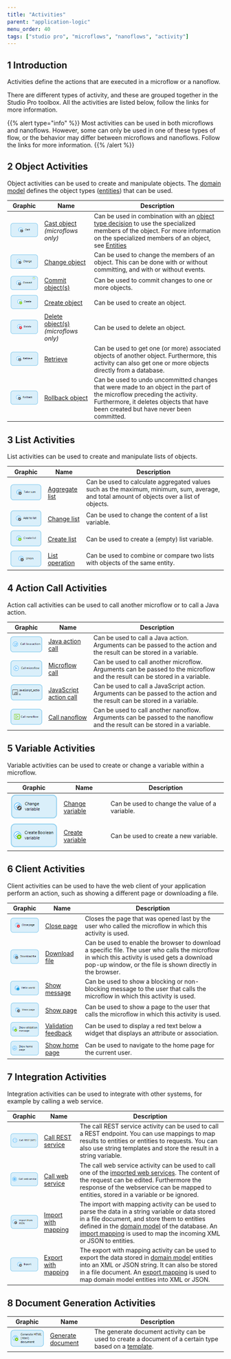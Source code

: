 ```yaml
---
title: "Activities"
parent: "application-logic"
menu_order: 40
tags: ["studio pro", "microflows", "nanoflows", "activity"]
---
```


## 1 Introduction

Activities define the actions that are executed in a microflow or a nanoflow.

There are different types of activity, and these are grouped together in the Studio Pro toolbox. All the activities are listed below, follow the links for more information.

{{% alert type="info" %}}
Most activities can be used in both microflows and nanoflows. However, some can only be used in one of these types of flow, or the behavior may differ between microflows and nanoflows. Follow the links for more information.
{{% /alert %}}

## 2 Object Activities

Object activities can be used to create and manipulate objects. The [domain model](domain-model) defines the object types ([entities](entities)) that can be used.

| Graphic | Name | Description |
| --- | --- | --- |
| [![cast object](attachments/microflows-and-nanoflows/918013.png)](cast-object) | [Cast object](cast-object) *(microflows only)* | Can be used in combination with an [object type decision](object-type-decision) to use the specialized members of the object. For more information on the specialized members of an object, see [Entities](entities) |
| [![change object](attachments/microflows-and-nanoflows/917661.png)](change-object) | [Change object](change-object) |Can be used to change the members of an object. This can be done with or without committing, and with or without events. |
| [![commit object](attachments/microflows-and-nanoflows/17661961.png)](committing-objects) | [Commit object(s)](committing-objects) | Can be used to commit changes to one or more objects. |
| [![create object](attachments/microflows-and-nanoflows/917756.png)](create-object) | [Create object](create-object) | Can be used to create an object. |
| [![delete object](attachments/microflows-and-nanoflows/918191.png)](deleting-objects) | [Delete object(s)](deleting-objects) *(microflows only)* | Can be used to delete an object. |
| [![retrieve](attachments/microflows-and-nanoflows/917866.png)](retrieve) | [Retrieve](retrieve) | Can be used to get one (or more) associated objects of another object. Furthermore, this activity can also get one or more objects directly from a database. |
| [![rollback object](attachments/microflows-and-nanoflows/918119.png)](rollback-object) | [Rollback object](rollback-object) | Can be used to undo uncommitted changes that were made to an object in the part of the microflow preceding the activity. Furthermore, it deletes objects that have been created but have never been committed. |

## 3 List Activities

List activities can be used to create and manipulate lists of objects.

| Graphic | Name | Description |
| --- | --- | --- |
| [![aggregate list](attachments/microflows-and-nanoflows/918028.png)](aggregate-list) | [Aggregate list](aggregate-list) | Can be used to calculate aggregated values such as the maximum, minimum, sum, average, and total amount of objects over a list of objects. |
| [![change list](attachments/microflows-and-nanoflows/918007.png)](change-list) | [Change list](change-list) | Can be used to change the content of a list variable. |
| [![create list](attachments/microflows-and-nanoflows/918009.png)](create-list) | [Create list](create-list) | Can be used to create a (empty) list variable. |
| [![list operation](attachments/microflows-and-nanoflows/917792.png)](list-operation) | [List operation](list-operation) | Can be used to combine or compare two lists with objects of the same entity. |

## 4 Action Call Activities

Action call activities can be used to call another microflow or to call a Java action.

| Graphic | Name | Description |
| --- | --- | --- |
| [![java action call](attachments/microflows-and-nanoflows/918018.png)](java-action-call) | [Java action call](java-action-call) | Can be used to call a Java action. Arguments can be passed to the action and the result can be stored in a variable. |
| [![microflow call](attachments/microflows-and-nanoflows/918001.png)](microflow-call) | [Microflow call](microflow-call) | Can be used to call another microflow. Arguments can be passed to the microflow and the result can be stored in a variable. |
| [![javascript action call](attachments/microflows-and-nanoflows/918008.png)](javascript-action-call) | [JavaScript action call](javascript-action-call) | Can be used to call a JavaScript action. Arguments can be passed to the action and the result can be stored in a variable. |
| [![nanoflow call](attachments/microflows-and-nanoflows/918005.png)](nanoflow-call) | [Call nanoflow](nanoflow-call) | Can be used to call another nanoflow. Arguments can be passed to the nanoflow and the result can be stored in a variable. |

## 5 Variable Activities

Variable activities can be used to create or change a variable within a microflow.

| Graphic | Name | Description |
| --- | --- | --- |
| [![change variable](attachments/microflows-and-nanoflows/918011.png)](change-variable) | [Change variable](change-variable) | Can be used to change the value of a variable. |
| [![create variable](attachments/microflows-and-nanoflows/918110.png)](create-variable) | [Create variable](create-variable) | Can be used to create a new variable. |

## 6 Client Activities

Client activities can be used to have the web client of your application perform an action, such as showing a different page or downloading a file.

| Graphic | Name | Description |
| --- | --- | --- |
| [![close page](attachments/microflows-and-nanoflows/918114.png)](close-page) | [Close page](close-page) | Closes the page that was opened last by the user who called the microflow in which this activity is used. |
| [![download file](attachments/microflows-and-nanoflows/918108.png)](download-file) | [Download file](download-file) | Can be used to enable the browser to download a specific file. The user who calls the microflow in which this activity is used gets a download pop-up window, or the file is shown directly in the browser. |
| [![show message](attachments/microflows-and-nanoflows/918099.png)](show-message) | [Show message](show-message) | Can be used to show a blocking or non-blocking message to the user that calls the microflow in which this activity is used. |
| [![show page](attachments/microflows-and-nanoflows/917544.png)](show-page) | [Show page](show-page) | Can be used to show a page to the user that calls the microflow in which this activity is used. |
| [![validation feedback](attachments/microflows-and-nanoflows/918097.png)](validation-feedback) | [Validation feedback](validation-feedback) | Can be used to display a red text below a widget that displays an attribute or association. |
| ![show home page](attachments/microflows-and-nanoflows/17661963.png) | [Show home page](show-home-page) | Can be used to navigate to the home page for the current user. |

## 7 Integration Activities

Integration activities can be used to integrate with other systems, for example by calling a web service.

| Graphic                              | Name                                         | Description                                                  |
| ------------------------------------ | -------------------------------------------- | ------------------------------------------------------------ |
| ![call REST service](attachments/microflows-and-nanoflows/19399144.png) | [Call REST service](call-rest-action)         | The call REST service activity can be used to call a REST endpoint. You can use mappings to map results to entities or entities to requests. You can also use string templates and store the result in a string variable. |
| ![call web service action](attachments/microflows-and-nanoflows/19398967.png) | [Call web service](call-web-service-action)  | The call web service activity can be used to call one of the [imported web services](consumed-web-services). The content of the request can be edited. Furthermore the response of the webservice can be mapped to entities, stored in a variable or be ignored. |
| ![import with mapping](attachments/microflows-and-nanoflows/19398968.png) | [Import with mapping](import-mapping-action) | The import with mapping activity can be used to parse the data in a string variable or data stored in a file document, and store them to entities defined in the [domain model](domain-model) of the database. An [import mapping](import-mappings) is used to map the incoming XML or JSON to entities. |
| ![export with mapping](attachments/microflows-and-nanoflows/19398969.png) | [Export with mapping](export-mapping-action) | The export with mapping activity can be used to export the data stored in [domain model](domain-model) entities into an XML or JSON string. It can also be stored in a file document. An [export mapping](export-mappings) is used to map domain model entities into XML or JSON. |

## 8 Document Generation Activities

| Graphic | Name | Description |
| --- | --- | --- |
| [![generate document](attachments/microflows-and-nanoflows/918124.png)](generate-document) | [Generate document](generate-document) | The generate document activity can be used to create a document of a certain type based on a [template](document-templates). |
